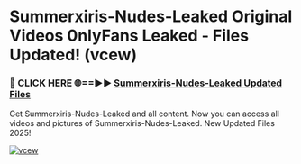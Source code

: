 # Summerxiris-Nudes-Leaked Original Videos 0nlyFans Leaked - Files Updated! (vcew)

<h3>🔴 CLICK HERE 🌐==►► <a href="https://tinyurl.com/4mcuefdz" rel="nofollow">Summerxiris-Nudes-Leaked Updated Files</a></h3>

Get Summerxiris-Nudes-Leaked and all content. Now you can access all videos and pictures of Summerxiris-Nudes-Leaked. New Updated Files 2025!

[![vcew](https://i.imgur.com/StAQSOY.gif)](https://tinyurl.com/4mcuefdz)
